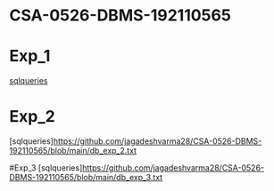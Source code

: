 # CSA-0526-DBMS-192110565
# Exp_1
[sqlqueries](https://github.com/jagadeshvarma28/CSA-0526-DBMS-192110565/blob/main/db_exp_1.txt)

# Exp_2
[sqlqueries]https://github.com/jagadeshvarma28/CSA-0526-DBMS-192110565/blob/main/db_exp_2.txt

#Exp_3
[sqlqueries]https://github.com/jagadeshvarma28/CSA-0526-DBMS-192110565/blob/main/db_exp_3.txt

